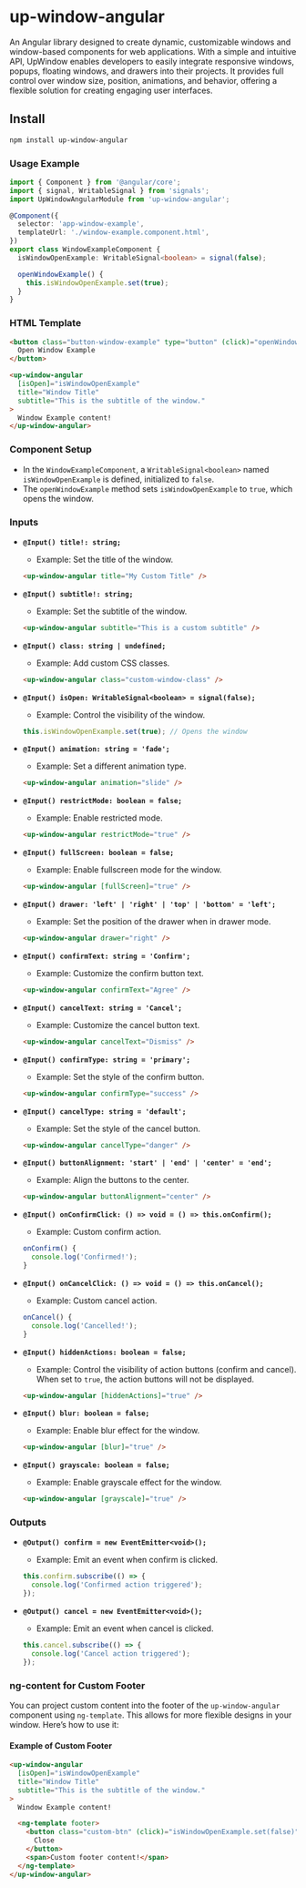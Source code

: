 # up-window-angular

An Angular library designed to create dynamic, customizable windows and window-based components for web applications. With a simple and intuitive API, UpWindow enables developers to easily integrate responsive windows, popups, floating windows, and drawers into their projects. It provides full control over window size, position, animations, and behavior, offering a flexible solution for creating engaging user interfaces.

## Install

```bash
npm install up-window-angular
```

### Usage Example

```typescript
import { Component } from '@angular/core';
import { signal, WritableSignal } from 'signals';
import UpWindowAngularModule from 'up-window-angular';

@Component({
  selector: 'app-window-example',
  templateUrl: './window-example.component.html',
})
export class WindowExampleComponent {
  isWindowOpenExample: WritableSignal<boolean> = signal(false);

  openWindowExample() {
    this.isWindowOpenExample.set(true);
  }
}
```

### HTML Template

```html
<button class="button-window-example" type="button" (click)="openWindowExample()">
  Open Window Example
</button>

<up-window-angular
  [isOpen]="isWindowOpenExample"
  title="Window Title"
  subtitle="This is the subtitle of the window."
>
  Window Example content!
</up-window-angular>
```

### Component Setup

- In the `WindowExampleComponent`, a `WritableSignal<boolean>` named `isWindowOpenExample` is defined, initialized to `false`.
- The `openWindowExample` method sets `isWindowOpenExample` to `true`, which opens the window.

### Inputs

- **`@Input() title!: string;`**
   - Example: Set the title of the window.
   ```html
   <up-window-angular title="My Custom Title" />
   ```

- **`@Input() subtitle!: string;`**
   - Example: Set the subtitle of the window.
   ```html
   <up-window-angular subtitle="This is a custom subtitle" />
   ```

- **`@Input() class: string | undefined;`**
   - Example: Add custom CSS classes.
   ```html
   <up-window-angular class="custom-window-class" />
   ```

- **`@Input() isOpen: WritableSignal<boolean> = signal(false);`**
   - Example: Control the visibility of the window.
   ```typescript
   this.isWindowOpenExample.set(true); // Opens the window
   ```

- **`@Input() animation: string = 'fade';`**
   - Example: Set a different animation type.
   ```html
   <up-window-angular animation="slide" />
   ```

- **`@Input() restrictMode: boolean = false;`**
   - Example: Enable restricted mode.
   ```html
   <up-window-angular restrictMode="true" />
   ```

- **`@Input() fullScreen: boolean = false;`**
   - Example: Enable fullscreen mode for the window.
   ```html
   <up-window-angular [fullScreen]="true" />
   ```

- **`@Input() drawer: 'left' | 'right' | 'top' | 'bottom' = 'left';`**
   - Example: Set the position of the drawer when in drawer mode.
   ```html
   <up-window-angular drawer="right" />
   ```

- **`@Input() confirmText: string = 'Confirm';`**
   - Example: Customize the confirm button text.
   ```html
   <up-window-angular confirmText="Agree" />
   ```

- **`@Input() cancelText: string = 'Cancel';`**
   - Example: Customize the cancel button text.
   ```html
   <up-window-angular cancelText="Dismiss" />
   ```

- **`@Input() confirmType: string = 'primary';`**
   - Example: Set the style of the confirm button.
   ```html
   <up-window-angular confirmType="success" />
   ```

- **`@Input() cancelType: string = 'default';`**
   - Example: Set the style of the cancel button.
   ```html
   <up-window-angular cancelType="danger" />
   ```

- **`@Input() buttonAlignment: 'start' | 'end' | 'center' = 'end';`**
   - Example: Align the buttons to the center.
   ```html
   <up-window-angular buttonAlignment="center" />
   ```

- **`@Input() onConfirmClick: () => void = () => this.onConfirm();`**
   - Example: Custom confirm action.
   ```typescript
   onConfirm() {
     console.log('Confirmed!');
   }
   ```

- **`@Input() onCancelClick: () => void = () => this.onCancel();`**
   - Example: Custom cancel action.
   ```typescript
   onCancel() {
     console.log('Cancelled!');
   }
   ```

- **`@Input() hiddenActions: boolean = false;`**
   - Example: Control the visibility of action buttons (confirm and cancel). When set to `true`, the action buttons will not be displayed.
   ```html
   <up-window-angular [hiddenActions]="true" />
   ```

- **`@Input() blur: boolean = false;`**
   - Example: Enable blur effect for the window.
   ```html
   <up-window-angular [blur]="true" />
   ```

- **`@Input() grayscale: boolean = false;`**
   - Example: Enable grayscale effect for the window.
   ```html
   <up-window-angular [grayscale]="true" />
   ```

### Outputs

- **`@Output() confirm = new EventEmitter<void>();`**
   - Example: Emit an event when confirm is clicked.
   ```typescript
   this.confirm.subscribe(() => {
     console.log('Confirmed action triggered');
   });
   ```

- **`@Output() cancel = new EventEmitter<void>();`**
   - Example: Emit an event when cancel is clicked.
   ```typescript
   this.cancel.subscribe(() => {
     console.log('Cancel action triggered');
   });
   ```

### ng-content for Custom Footer

You can project custom content into the footer of the `up-window-angular` component using `ng-template`. This allows for more flexible designs in your window. Here’s how to use it:

#### Example of Custom Footer

```html
<up-window-angular
  [isOpen]="isWindowOpenExample"
  title="Window Title"
  subtitle="This is the subtitle of the window."
>
  Window Example content!

  <ng-template footer>
    <button class="custom-btn" (click)="isWindowOpenExample.set(false)">
      Close
    </button>
    <span>Custom footer content!</span>
  </ng-template>
</up-window-angular>
```
